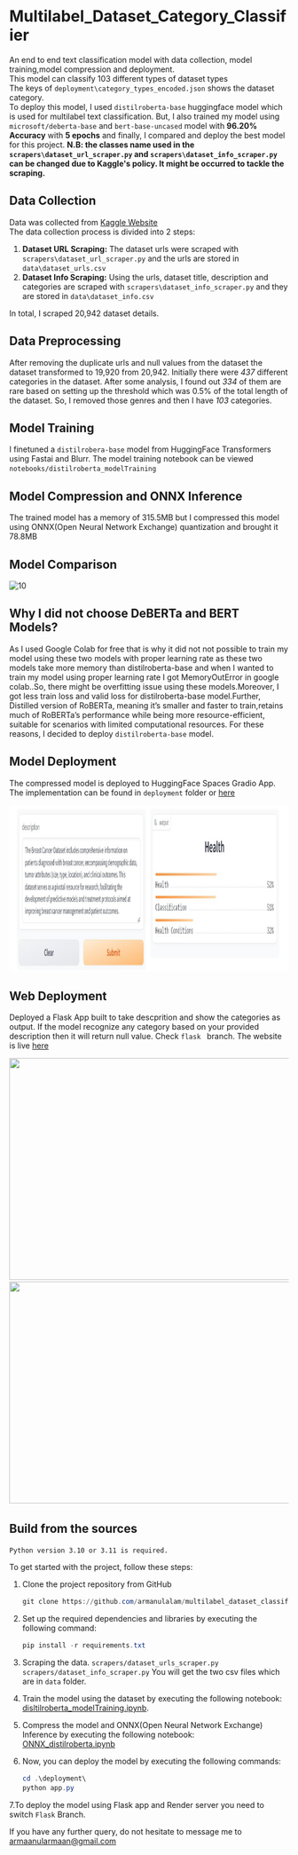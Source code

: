 # Multilabel_Dataset_Category_Classifier
An end to end text classification model with data collection, model training,model compression and deployment. <br/>
This model can classify 103 different types of dataset types <br/>The keys of `deployment\category_types_encoded.json` shows the dataset category.<br>
To deploy this model, I used `distilroberta-base` huggingface model which is used for multilabel text classification. But, I also trained my model using `microsoft/deberta-base` and `bert-base-uncased` model with **96.20% Accuracy** with **5 epochs** and finally, I compared and deploy the best model for this project.
**N.B: the classes name used in the `scrapers\dataset_url_scraper.py` and  `scrapers\dataset_info_scraper.py` can be changed due to Kaggle's policy. It might be occurred to tackle the scraping.**

 ## Data Collection

Data was collected from [Kaggle Website](https://www.kaggle.com/datasets) <br/>The data collection process is divided into 2 steps:

1. **Dataset URL Scraping:** The dataset urls were scraped with `scrapers\dataset_url_scraper.py` and the urls are stored in `data\dataset_urls.csv`
2. **Dataset Info Scraping:** Using the urls, dataset title, description and categories are scraped with `scrapers\dataset_info_scraper.py` and they are stored in `data\dataset_info.csv`

In total, I scraped 20,942 dataset details.

## Data Preprocessing

After removing the duplicate urls and null values from the dataset the dataset transformed to 19,920 from 20,942. Initially there were *437* different categories in the dataset. After some analysis, I found out *334* of them are rare based on setting up the threshold which was 0.5% of the total length of the dataset. So, I removed those genres and then I have *103* categories. 

## Model Training

I finetuned a `distilrobera-base` model from HuggingFace Transformers using Fastai and Blurr. The model training notebook can be viewed `notebooks/distilroberta_modelTraining`

## Model Compression and ONNX Inference

The trained model has a memory of 315.5MB but I compressed this model using ONNX(Open Neural Network Exchange) quantization and brought it 78.8MB

## Model Comparison
![10](https://github.com/armanulalam/multilabel_dataset_classifier/assets/65443530/19cc7503-40c4-4dc4-8a36-338e9bd19e82)


## Why I did not choose DeBERTa and BERT Models?
As I used Google Colab for free that is why it did not not possible to train my model using these two models with proper learning rate as these two models take more memory than distilroberta-base and when I wanted to train my model using proper learning rate I got MemoryOutError in google colab..So, there might be overfitting issue using these models.Moreover, I got less train loss and valid loss for distilroberta-base model.Further, Distilled version of RoBERTa, meaning it’s smaller and faster to train,retains much of RoBERTa’s performance while being more resource-efficient, suitable for scenarios with limited computational resources. For these reasons, I decided to deploy `distilroberta-base` model.

## Model Deployment

The compressed model is deployed to HuggingFace Spaces Gradio App. The implementation can be found in `deployment` folder or [here](https://huggingface.co/spaces/Armanul/multilabel_dataset_classifier) 

<img src = "deployment/gradio_app.JPG" width="800" height="300">

## Web Deployment
Deployed a Flask App built to take descprition and show the categories as output. If the model recognize any category based on your provided description then it will return null value. Check `flask ` branch. The website is live [here](https://multilabel-dataset-classifier.onrender.com) 

<img src = "deployment/multi_label_dataset_classifer.JPG" width="800" height="400">
<img src = "deployment/multi_label_dataset_classifer2.JPG" width="800" height="400">

## Build from the sources
`Python version 3.10 or 3.11 is required.`

To get started with the project, follow these steps:

1. Clone the project repository from GitHub

    ```powershell
    git clone https://github.com/armanulalam/multilabel_dataset_classifier.git
    ```

2. Set up the required dependencies and libraries by executing the following command:

    ```powershell
    pip install -r requirements.txt
    ```

3. Scraping the data.
   `scrapers/dataset_urls_scraper.py`
   `scrapers/dataset_info_scraper.py`
You will get the two csv files which are in `data` folder.

4. Train the model using the dataset by executing the following notebook: [disltilroberta_modelTraining.ipynb](notebooks/disltilroberta_modelTraining.ipynb).
5. Compress the model and ONNX(Open Neural Network Exchange) Inference by executing the following notebook: [ONNX_distilroberta.ipynb](notebooks/ONNX_distilroberta.ipynb)
6. Now, you can deploy the model by executing the following commands:

    ```powershell
    cd .\deployment\
    python app.py
    ```
7.To deploy the model using Flask app and Render server you need to switch `Flask` Branch. 

If you have any further query, do not hesitate to message me to armaanularmaan@gmail.com
